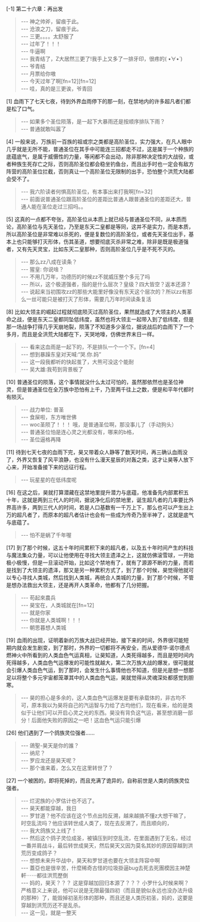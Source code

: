 
[-1] 第二十六章：再出发
>--- 神之帅斧，留痕于此。<br>
>--- 沧浪之刀，留痕于此。<br>
>--- 三更。。。。太舒服了<br>
>--- 过年了！！！<br>
>--- 牛逼啊<br>
>--- 我青结了，Z大居然三更了!我手上又多了一排牙印，很疼的( •̀∀•́ )<br>
>--- 爷青结<br>
>--- 月票给你嗷<br>
>--- 今天过年了啊[fn=12][fn=12]<br>
>--- 哇，真的是三更诶，爷青回<br>

[1] 血雨下了七天七夜，待到外界血雨停下的那一刻，在禁地内的许多超凡者们都是松了口气。
>--- 如果多个圣位陨落，是一起下大暴雨还是按顺序排队下雨？<br>
>--- 普通就敢叫嚣了<br>

[4] 一般来说，万族前一百族的祖或宗之类都是高阶圣位，实力强大，在凡人眼中几乎就是无所不能，普通圣位在其手中可能连三招都走不过，这是属于一个种族的底蕴底气，是属于威慑性的力量，等闲都不会出动，除非那种决定性的大战役，或者种族生死存亡之际，否则高阶圣位都会稳坐钓鱼台，而且出手时也一定会有敌方阵营的高阶圣位拦截，否则真让一个高阶圣位无限制的出手，恐怕整个洪荒大陆都会受不了。
>--- 我六阶读者何惧高阶圣位，有本事出来打我啊[fn=32]<br>
>--- 前面说普通圣位跟高阶圣位的差距比普通人跟普通圣位的差距还大，普通人能在圣位走过三招吗。。<br>

[5] 这真的一点都不夸张，高阶圣位从本质上就已经与普通圣位不同，从本质而论，高阶圣位与先天圣位，乃至是东天二皇都是等同，这并不是实力，而是本质，所以高阶圣位是非常难以杀死的，便是复数位的高阶圣位，或者先天圣位出手，基本上也只能够打灭形体，伤其圣道，想要彻底灭杀非常之难，除非是既是极道强者，又有先天灵宝，比如东天二皇那种，否则高阶圣位几乎是不死不灭的。
>--- 那么zz八成在读条？<br>
>--- 猩皇: 你说啥？<br>
>--- 不用几万年，功德历的时候zz不就威压整个多元了吗<br>
>--- 所以，这个极道强者，指的是什么层次？皇级？四大皆空？返本还源？<br>
>--- 说起来当初围攻zz的那些大能里好像没有东天这个层次的？所以zz有那么一丝可能只是被打灭了形体，需要几万年时间读条复活<br>

[8] 比如大领主的崛起过程就彻底陨灭过高阶圣位，果然就造成了大领主的人类革命之战，便是东天二皇都同坠低纬度，虽然也将大领主一起带入到了低纬度，但是那一场战争打得几乎天崩地裂，陨落了不知道多少圣位，据说战后的血雨下了一个多月，而且是全洪荒大陆都在下，天哭地嚎，仿佛世界末日一样。
>--- 看来这血雨是一起下的，不是排队一个一个下。[fn=4]<br>
>--- 想到暴躁东皇对天喊:“哭.你.妈”<br>
>--- 这一段我都听的快起茧了，大熊可没这个能耐<br>
>--- 吴大雄:我苟到背景板了<br>

[10] 普通圣位的陨落，这个事情就没什么太过可怕的，虽然那依然也是圣位神灵，但是普通圣位在全万族中恐怕有上千，乃至两千往上之数，便是和平年代都时有陨灭。
>--- 战力单位: 普圣<br>
>--- 食屎啦，东方唯世佛<br>
>--- woc圣陨了！！！
哦，是普通圣位啊，那没事儿了（手动狗头）<br>
>--- 普通圣位怕是连心灵之光都没有，哪来的b格，<br>
>--- 圣位逼格再降<br>

[11] 待到七天七夜的血雨下完，昊又带着众人静等了数天时间，再三确认血雨没了，外界又恢复了风平浪静，也没有什么漫天星辰的对轰之类，这才让昊等人放下心来，开始准备接下来的远征行程。
>--- 玩星星的在低纬度呢<br>

[16] 在这之后，昊就打算潜藏在这禁地里提升潜力与底蕴，他准备先内部累积五十年，这就是两到三代人的时间，据说净化后的禁地里，诞生超凡者的几率要比外界高许多，两到三代人的时间，若是人口基数有一千万上下，那么也可以产生出上万的超凡者了，而原本的超凡者估计也会有一些成为传奇乃至半神了，这就是底气与底蕴了。
>--- 怕不是蜗了千年喔<br>

[17] 到了那个时候，这五十年时间累积下来的超凡者，以及五十年时间产生的科技与魔法集众力量，可以让他使用在寻找大领主遗泽之上，这就仿佛滚雪球，一开始极小极慢，但是一旦滚动开始，比如这个禁地有了，就有了源源不断的力量，而若是找到了大领主的遗泽，那又是另一种累积方式了，到了那个时候，昊觉得他就可以专心寻找人类城，然后找到人类城，再统合人类城的力量，到了那个时候，不管是想办法救出大领主，还是再开人类革命，他都有了几分把握。
>--- 苟起來農兵<br>
>--- 昊宝在，人类城就在[fn=12]<br>
>--- 就是你家<br>
>--- 你就是人类城啊！！！<br>
>--- 朝思暮想人类城<br>

[19] 血雨的出现，证明着新的万族大战已经开始，接下来的时间，外界很可能短期内就会发生剧变，到了那时，外界的一切都将不再安全，而从爱德华·诺尔德点燃神火中所看到的人类血色气运真相，让昊知道，人类死得越多，而且是短时间内死得越多，人类血色气运爆发的可能性就越大，第二次万族大战的爆发，很可能就会引爆人类血色气运，到了那时，会发生什么事情他也不知道，但是光是想一想那足以将整个多元宇宙都笼罩其中的人类血色气运，昊就觉得从灵魂深处都感觉到胆寒。
>--- 昊的担心是多余的，这人类血色气运爆发是要有承载体的，非古均不可，原本我以为昊将自己的汽运智与力给了古均他们，现在看来，给的是类似于让他们可以开启心灵之光的东西。昊没有背负这气运，甚至想消磨一部分！后面他失败的原因之一吧！这血色气运只能引爆<br>

[26] 他们遇到了一个鸽族灵位强者……
>--- 鴿聖-昊天是你的誰？<br>
>--- 纳尼？<br>
>--- 罗应龙还是昊天呢？<br>
>--- 那个谁来着，怎么又在这里转世了？<br>

[27] 一个被困的，即将死掉的，而且充满了诡异的，自称前世是人类的鸽族灵位强者。
>--- 烂泥族的小罗估计也不远了。<br>
>--- 昊天都能穿越，我日<br>
>--- 罗甘道？他不应该在这个节点出险反溯，越来越搞不懂z大想干嘛了，时空乱流吗？他应该转世成人类了，现在去反溯了，而且顺向的，<br>
>--- 我大鸽族又上线了！<br>
>--- 然后这个鸽子灵位成圣，被镇压到时空乱流，在里面遇到了无名，经过一番并肩战斗，最后转世成昊天，然后昊天又因为莫名其妙的原因穿越到洪荒历变成鸽子？<br>
>--- 想想未来升华战中，昊天和罗甘道也要在大领主阵容中啊<br>
>--- 蓋亞也是很辛苦，什麼稀奇古怪的垃圾掛逼bug去死去死團模因主神楚軒⋯⋯都往洪荒歷倒<br>
>--- 妈的，昊天？？？
这是穿越加回归本源了？？？
小罗什么时候来啊？严格意义上来说，他可以说是无限最强四初（而且是貌似永远也没办法升级的那种）了，能毁掉初圣形体的那种，而且还是人类历初圣，妈的，这要是穿越到洪荒历还不是乱杀。<br>
>--- 这一见，就是一整天<br>
